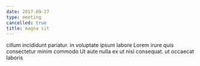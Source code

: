 ```yaml
---
date: 2017-09-27
type: meeting
cancelled: true
title: magna sit
---
```

cillum incididunt pariatur. in voluptate ipsum labore Lorem irure quis consectetur minim commodo Ut aute nulla ex ut nisi consequat. ut occaecat laboris